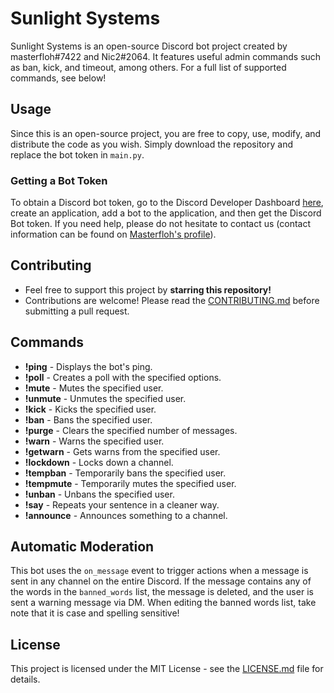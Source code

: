 # Sunlight Systems

Sunlight Systems is an open-source Discord bot project created by masterfloh#7422 and Nic2#2064. It features useful admin commands such as ban, kick, and timeout, among others. For a full list of supported commands, see below!

## Usage

Since this is an open-source project, you are free to copy, use, modify, and distribute the code as you wish. Simply download the repository and replace the bot token in `main.py`.

### Getting a Bot Token

To obtain a Discord bot token, go to the Discord Developer Dashboard [here](https://discord.com/developers/applications), create an application, add a bot to the application, and then get the Discord Bot token. If you need help, please do not hesitate to contact us (contact information can be found on [Masterfloh's profile](https://github.com/Masterfloh)).

## Contributing

- Feel free to support this project by **starring this repository!**
- Contributions are welcome! Please read the [CONTRIBUTING.md](https://github.com/masterfloh/Sunlight-systems/blob/main/CONTRIBUTING.md) before submitting a pull request.

## Commands

- **!ping** - Displays the bot's ping.
- **!poll** - Creates a poll with the specified options.
- **!mute** - Mutes the specified user.
- **!unmute** - Unmutes the specified user.
- **!kick** - Kicks the specified user.
- **!ban** - Bans the specified user.
- **!purge** - Clears the specified number of messages.
- **!warn** - Warns the specified user.
- **!getwarn** - Gets warns from the specified user.
- **!lockdown** - Locks down a channel.
- **!tempban** - Temporarily bans the specified user.
- **!tempmute** - Temporarily mutes the specified user.
- **!unban** - Unbans the specified user.
- **!say** - Repeats your sentence in a cleaner way.
- **!announce** - Announces something to a channel.

## Automatic Moderation

This bot uses the `on_message` event to trigger actions when a message is sent in any channel on the entire Discord. If the message contains any of the words in the `banned_words` list, the message is deleted, and the user is sent a warning message via DM. When editing the banned words list, take note that it is case and spelling sensitive!

## License

This project is licensed under the MIT License - see the [LICENSE.md](https://github.com/masterfloh/Sunlight-systems/blob/main/LICENSE.md) file for details.
